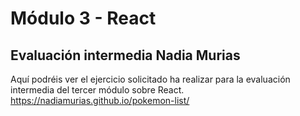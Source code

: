 # Módulo 3 - React

## Evaluación intermedia Nadia Murias

Aquí podréis ver el ejercicio solicitado ha realizar para la evaluación intermedia del tercer módulo sobre React.
https://nadiamurias.github.io/pokemon-list/
